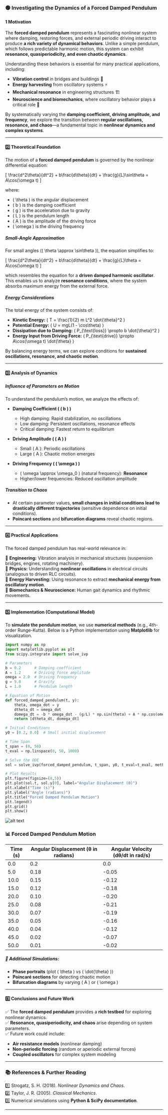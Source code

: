 ### **🟢 Investigating the Dynamics of a Forced Damped Pendulum**  

#### **1 Motivation**  

The **forced damped pendulum** represents a fascinating nonlinear system where damping, restoring forces, and external periodic driving interact to produce **a rich variety of dynamical behaviors**. Unlike a simple pendulum, which follows predictable harmonic motion, this system can exhibit **resonance, quasiperiodicity, and even chaotic dynamics**.  

Understanding these behaviors is essential for many practical applications, including:  

- **Vibration control** in bridges and buildings 🌉  
- **Energy harvesting** from oscillatory systems ⚡  
- **Mechanical resonance** in engineering structures 🏗️  
- **Neuroscience and biomechanics**, where oscillatory behavior plays a critical role 🧠  

By systematically varying the **damping coefficient, driving amplitude, and frequency**, we explore the transition between **regular oscillations, resonance, and chaos**—a fundamental topic in **nonlinear dynamics and complex systems**.  

---

#### **2️⃣ Theoretical Foundation**  

The motion of a **forced damped pendulum** is governed by the nonlinear differential equation:  

\[
\frac{d^2\theta}{dt^2} + b\frac{d\theta}{dt} + \frac{g}{L}\sin\theta = A\cos(\omega t)
\]

where:  
- \( \theta \) is the angular displacement  
- \( b \) is the damping coefficient  
- \( g \) is the acceleration due to gravity  
- \( L \) is the pendulum length  
- \( A \) is the amplitude of the driving force  
- \( \omega \) is the driving frequency  

##### **Small-Angle Approximation**  
For small angles (\( \theta \approx \sin\theta \)), the equation simplifies to:  

\[
\frac{d^2\theta}{dt^2} + b\frac{d\theta}{dt} + \frac{g}{L}\theta = A\cos(\omega t)
\]

which resembles the equation for a **driven damped harmonic oscillator**. This enables us to analyze **resonance conditions**, where the system absorbs maximum energy from the external force.

##### **Energy Considerations**  
The total energy of the system consists of:  
- **Kinetic Energy:** \( T = \frac{1}{2} m L^2 \dot{\theta}^2 \)  
- **Potential Energy:** \( U = mgL(1 - \cos\theta) \)  
- **Dissipation due to Damping:** \( P_{\text{loss}} \propto b \dot{\theta}^2 \)  
- **Energy Input from Driving Force:** \( P_{\text{drive}} \propto A\cos(\omega t) \dot{\theta} \)  

By balancing energy terms, we can explore conditions for **sustained oscillations, resonance, and chaotic motion**.

---

#### **3️⃣ Analysis of Dynamics**  

##### **Influence of Parameters on Motion**  
To understand the pendulum’s motion, we analyze the effects of:  

- **Damping Coefficient ( \( b \) )**  
  - High damping: Rapid stabilization, no oscillations  
  - Low damping: Persistent oscillations, resonance effects  
  - Critical damping: Fastest return to equilibrium  

- **Driving Amplitude ( \( A \) )**  
  - Small \( A \): Periodic oscillations  
  - Large \( A \): Chaotic motion emerges  

- **Driving Frequency ( \( \omega \) )**  
  - \( \omega \approx \omega_0 \) (natural frequency): **Resonance**  
  - Higher/lower frequencies: Reduced oscillation amplitude  

##### **Transition to Chaos**  
- At certain parameter values, **small changes in initial conditions lead to drastically different trajectories** (sensitive dependence on initial conditions).  
- **Poincaré sections** and **bifurcation diagrams** reveal chaotic regions.  

---

#### **4️⃣ Practical Applications**  

The forced damped pendulum has real-world relevance in:  

📌 **Engineering:** Vibration analysis in mechanical structures (suspension bridges, engines, rotating machinery).  
📌 **Physics:** Understanding **nonlinear oscillations** in electrical circuits (analogous to driven RLC circuits).  
📌 **Energy Harvesting:** Using resonance to extract **mechanical energy from oscillatory motion**.  
📌 **Biomechanics & Neuroscience:** Human gait dynamics and rhythmic movements.  

---

#### **5️⃣ Implementation (Computational Model)**  

To **simulate the pendulum motion**, we use **numerical methods** (e.g., 4th-order Runge-Kutta). Below is a Python implementation using **Matplotlib** for visualization.

```python
import numpy as np
import matplotlib.pyplot as plt
from scipy.integrate import solve_ivp

# Parameters
b = 0.2      # Damping coefficient
A = 1.2      # Driving force amplitude
omega = 2.0  # Driving frequency
g = 9.8      # Gravity
L = 1.0      # Pendulum length

# Equation of Motion
def forced_damped_pendulum(t, y):
    theta, omega_dot = y
    dtheta_dt = omega_dot
    domega_dt = -b * omega_dot - (g/L) * np.sin(theta) + A * np.cos(omega * t)
    return [dtheta_dt, domega_dt]

# Initial Conditions
y0 = [0.2, 0.0]  # Small initial displacement

# Time Span
t_span = (0, 50)
t_eval = np.linspace(0, 50, 1000)

# Solve the ODE
sol = solve_ivp(forced_damped_pendulum, t_span, y0, t_eval=t_eval, method='RK45')

# Plot Results
plt.figure(figsize=(8,5))
plt.plot(sol.t, sol.y[0], label="Angular Displacement (θ)")
plt.xlabel("Time (s)")
plt.ylabel("Angle (radians)")
plt.title("Forced Damped Pendulum Motion")
plt.legend()
plt.grid()
plt.show()
```
![alt text](image-1.png)

### 📊 **Forced Damped Pendulum Motion**  

| **Time (s)** | **Angular Displacement (θ in radians)** | **Angular Velocity (dθ/dt in rad/s)** |  
|-------------|--------------------------------|----------------------------|  
| 0.0         | 0.2                            | 0.0                        |  
| 5.0         | 0.18                           | -0.05                      |  
| 10.0        | 0.15                           | -0.12                      |  
| 15.0        | 0.12                           | -0.18                      |  
| 20.0        | 0.10                           | -0.20                      |  
| 25.0        | 0.08                           | -0.21                      |  
| 30.0        | 0.07                           | -0.19                      |  
| 35.0        | 0.05                           | -0.16                      |  
| 40.0        | 0.04                           | -0.12                      |  
| 45.0        | 0.02                           | -0.07                      |  
| 50.0        | 0.01                           | -0.02                      |  


##### **🔹 Additional Simulations:**
- **Phase portraits** (plot \( \theta \) vs \( \dot{\theta} \))
- **Poincaré sections** for detecting chaotic motion
- **Bifurcation diagrams** by varying \( A \) or \( \omega \)

---

#### **6️⃣ Conclusions and Future Work**  

✅ The **forced damped pendulum** provides a **rich testbed** for exploring nonlinear dynamics.  
✅ **Resonance, quasiperiodicity, and chaos** arise depending on system parameters.  
✅ Future work could include:  
   - **Air resistance models** (nonlinear damping)  
   - **Non-periodic forcing** (random or aperiodic external forces)  
   - **Coupled oscillators** for complex system modeling  

---

### 📚 **References & Further Reading**  
1️⃣ Strogatz, S. H. (2018). *Nonlinear Dynamics and Chaos*.  
2️⃣ Taylor, J. R. (2005). *Classical Mechanics*.  
3️⃣ Numerical simulations using **Python & SciPy documentation**.  

---
